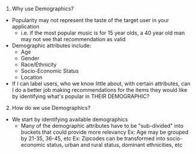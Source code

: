 <!-- Demographics and Related Approaches - For "Loosely/Weak Personalized Recommenders" --> 

1. Why use Demographics?
  - Popularity may not represent the taste of the target user in your application
    - i.e. if the most popular music is for 15 year olds, a 40 year old man may not see that recommendation as valid
  - Demographic attributes include:
    - Age 
    - Gender
    - Race/Ethnicity
    - Socio-Economic Status 
    - Location
  - If I can label users, who we know little about, with certain attributes, can I do a better job making recommendations  for the items they would like by identifying what's popular in THEIR DEMOGRAPHIC?
  
2. How do we use Demographics?
  - We start by identifying available demographics 
    - Many of the demographic attributes have to be "sub-divided" into buckets that could provide more relevancy 
      Ex: Age may be grouped by 21-35, 36-45, etc
      Ex: Zipcodes can be transformed into socio-economic status, urban and rural status, dominant ethnicities, etc
